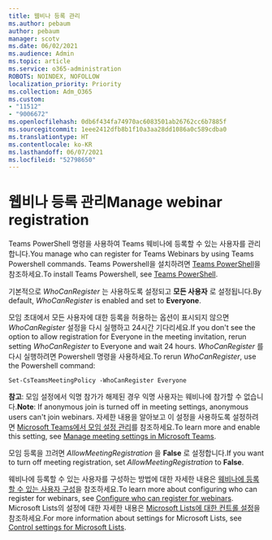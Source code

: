 ```yaml
---
title: 웹비나 등록 관리
ms.author: pebaum
author: pebaum
manager: scotv
ms.date: 06/02/2021
ms.audience: Admin
ms.topic: article
ms.service: o365-administration
ROBOTS: NOINDEX, NOFOLLOW
localization_priority: Priority
ms.collection: Adm_O365
ms.custom:
- "11512"
- "9006672"
ms.openlocfilehash: 0db6f434fa74970ac6083501ab26762cc6b7885f
ms.sourcegitcommit: 1eee2412dfb8b1f10a3aa28dd1086a0c589cdba0
ms.translationtype: HT
ms.contentlocale: ko-KR
ms.lasthandoff: 06/07/2021
ms.locfileid: "52798650"
---
```

# <a name="manage-webinar-registration"></a><span data-ttu-id="38b4f-102">웹비나 등록 관리</span><span class="sxs-lookup"><span data-stu-id="38b4f-102">Manage webinar registration</span></span>

<span data-ttu-id="38b4f-103">Teams PowerShell 명령을 사용하여 Teams 웨비나에 등록할 수 있는 사용자를 관리합니다.</span><span class="sxs-lookup"><span data-stu-id="38b4f-103">You manage who can register for Teams Webinars by using Teams Powershell commands.</span></span> <span data-ttu-id="38b4f-104">Teams Powershell을 설치하려면 [Teams PowerShell](/microsoftteams/teams-powershell-install)을 참조하세요.</span><span class="sxs-lookup"><span data-stu-id="38b4f-104">To install Teams Powershell, see [Teams PowerShell](/microsoftteams/teams-powershell-install).</span></span> 

<span data-ttu-id="38b4f-105">기본적으로 *WhoCanRegister* 는 사용하도록 설정되고 **모든 사용자** 로 설정됩니다.</span><span class="sxs-lookup"><span data-stu-id="38b4f-105">By default, *WhoCanRegister* is enabled and set to **Everyone**.</span></span> 

<span data-ttu-id="38b4f-106">모임 초대에서 모든 사용자에 대한 등록을 허용하는 옵션이 표시되지 않으면 *WhoCanRegister* 설정을 다시 실행하고 24시간 기다리세요.</span><span class="sxs-lookup"><span data-stu-id="38b4f-106">If you don't see the option to allow registration for Everyone in the meeting invitation, rerun setting *WhoCanRegister* to Everyone and wait 24 hours.</span></span> <span data-ttu-id="38b4f-107">*WhoCanRegister* 를 다시 실행하려면 Powershell 명령을 사용하세요.</span><span class="sxs-lookup"><span data-stu-id="38b4f-107">To rerun *WhoCanRegister*, use the Powershell command:</span></span>

`Set-CsTeamsMeetingPolicy -WhoCanRegister Everyone`

<span data-ttu-id="38b4f-108">**참고**: 모임 설정에서 익명 참가가 해제된 경우 익명 사용자는 웨비나에 참가할 수 없습니다.</span><span class="sxs-lookup"><span data-stu-id="38b4f-108">**Note**: If anonymous join is turned off in meeting settings, anonymous users can't join webinars.</span></span> <span data-ttu-id="38b4f-109">자세한 내용을 알아보고 이 설정을 사용하도록 설정하려면 [Microsoft Teams에서 모임 설정 관리](/microsoftteams/meeting-settings-in-teams)를 참조하세요.</span><span class="sxs-lookup"><span data-stu-id="38b4f-109">To learn more and enable this setting, see [Manage meeting settings in Microsoft Teams](/microsoftteams/meeting-settings-in-teams).</span></span>

<span data-ttu-id="38b4f-110">모임 등록을 끄려면 *AllowMeetingRegistration* 을 **False** 로 설정합니다.</span><span class="sxs-lookup"><span data-stu-id="38b4f-110">If you want to turn off meeting registration, set *AllowMeetingRegistration* to **False**.</span></span>

<span data-ttu-id="38b4f-111">웨비나에 등록할 수 있는 사용자를 구성하는 방법에 대한 자세한 내용은 [웨비나에 등록할 수 있는 사용자 구성](/microsoftteams/set-up-webinars?source=docs#configure-who-can-register-for-webinars)을 참조하세요.</span><span class="sxs-lookup"><span data-stu-id="38b4f-111">To learn more about configuring who can register for webinars, see [Configure who can register for webinars](/microsoftteams/set-up-webinars?source=docs#configure-who-can-register-for-webinars).</span></span> <span data-ttu-id="38b4f-112">Microsoft Lists의 설정에 대한 자세한 내용은 [Microsoft Lists에 대한 컨트롤 설정](/sharepoint/control-lists)을 참조하세요.</span><span class="sxs-lookup"><span data-stu-id="38b4f-112">For more information about settings for Microsoft Lists, see [Control settings for Microsoft Lists](/sharepoint/control-lists).</span></span>
